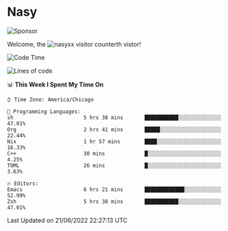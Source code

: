 # Nasy

<!--
<p align="center">
<img height="200" src="https://github-readme-stats.vercel.app/api?username=nasyxx&count_private=true&show_icons=true&theme=dracula&include_all_commits=true"/>
<img height="200" src="https://github-readme-stats.vercel.app/api/top-langs/?username=nasyxx&theme=dracula&hide=html,jupyter+notebook&count_private=true&show_icons=true"/>
</p>

  
----------------
-->

![Sponsor](https://img.shields.io/static/v1.svg?label=Sponsor&message=%E2%9D%A4&logo=GitHub&style=flat&color=pink)
 
Welcome, the ![nasyxx visitor counter](https://count.getloli.com/get/@nasyxx?theme=rule34)th vistor!
 
<!--START_SECTION:waka-->
![Code Time](http://img.shields.io/badge/Code%20Time-2%2C492%20hrs%202%20mins-blue)

![Lines of code](https://img.shields.io/badge/From%20Hello%20World%20I%27ve%20Written-5%20Million%20lines%20of%20code-blue)

📊 **This Week I Spent My Time On** 

```text
⌚︎ Time Zone: America/Chicago

💬 Programming Languages: 
sh                       5 hrs 38 mins       ███████████░░░░░░░░░░░░░░   47.01% 
Org                      2 hrs 41 mins       █████░░░░░░░░░░░░░░░░░░░░   22.44% 
Nix                      1 hr 57 mins        ████░░░░░░░░░░░░░░░░░░░░░   16.33% 
C++                      30 mins             █░░░░░░░░░░░░░░░░░░░░░░░░   4.25% 
TOML                     26 mins             █░░░░░░░░░░░░░░░░░░░░░░░░   3.63%

🔥 Editors: 
Emacs                    6 hrs 21 mins       █████████████░░░░░░░░░░░░   52.99% 
Zsh                      5 hrs 38 mins       ███████████░░░░░░░░░░░░░░   47.01%

```


 Last Updated on 21/06/2022 22:27:13 UTC
<!--END_SECTION:waka-->

<!-- ![visitors](https://visitor-badge.laobi.icu/badge?page_id=nasyxx.nasyxx) -->
